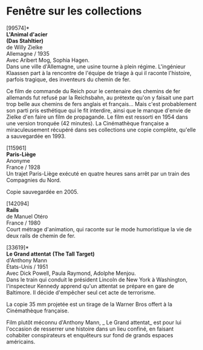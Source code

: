# Fenêtre sur les collections

[99574]\*  
**L'Animal d'acier**  
**(Das Stahltier)**  
de Willy Zielke  
Allemagne / 1935  
Avec Aribert Mog, Sophia Hagen.  
Dans une ville d'Allemagne, une usine tourne à plein régime. L'ingénieur Klaassen part à la rencontre de l'équipe de triage à qui il raconte l'histoire, parfois tragique, des inventeurs du chemin de fer.

Ce film de commande du Reich pour le centenaire des chemins de fer allemands fut refusé par la Reichsbahn, au prétexte qu'on y faisait une part trop belle aux chemins de fers anglais et français... Mais c'est probablement son parti pris esthétique qui le fit interdire, ainsi que le manque d'envie de Zielke d'en faire un film de propagande. Le film est ressorti en 1954 dans une version tronquée (42 minutes). La Cinémathèque française a miraculeusement récupéré dans ses collections une copie complète, qu'elle a sauvegardée en 1993.

[115961]  
**Paris-Liège**  
Anonyme  
France / 1928  
Un trajet Paris-Liège exécuté en quatre heures sans arrêt par un train des Compagnies du Nord.

Copie sauvegardée en 2005.

[142094]  
**Rails**  
de Manuel Otéro  
France / 1980  
Court métrage d'animation, qui raconte sur le mode humoristique la vie de deux rails de chemin de fer.

[33619]\*  
**Le Grand attentat**
**(The Tall Target)**  
d'Anthony Mann  
États-Unis / 1951  
Avec Dick Powell, Paula Raymond, Adolphe Menjou.  
Dans le train qui conduit le président Lincoln de New York à Washington, l'inspecteur Kennedy apprend qu'un attentat se prépare en gare de Baltimore. Il décide d'empêcher seul cet acte de terrorisme.

La copie 35 mm projetée est un tirage de la Warner Bros offert à la Cinémathèque française.

Film plutôt méconnu d'Anthony Mann, _ Le Grand attentat_ est pour lui l'occasion de resserrer une histoire dans un lieu confiné, en faisant cohabiter conspirateurs et enquêteurs sur fond de grands espaces américains.

